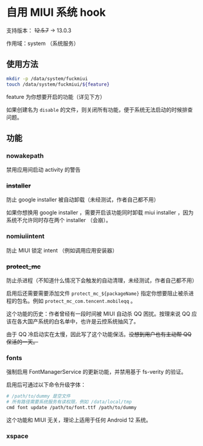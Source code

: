 # 自用 MIUI 系统 hook

支持版本： ~~12.5.7~~ -> 13.0.3

作用域：system （系统服务）

## 使用方法

```sh
mkdir -p /data/system/fuckmiui
touch /data/system/fuckmiui/${feature}
```

feature 为你想要开启的功能（详见下方）

如果创建名为 `disable` 的文件，则关闭所有功能，便于系统无法启动的时候排查问题。

## 功能

### nowakepath

禁用应用间启动 activity 的警告

### ~~installer~~

防止 google installer 被自动卸载（未经测试，作者自己都不用）

如果你想换用 google installer ，需要开启该功能同时卸载 miui installer ，因为系统不允许同时存在两个 installer （会崩）。

### nomiuiintent

防止 MIUI 锁定 intent （例如调用应用安装器）

### ~~protect_mc~~

防止杀进程（不知道什么情况下会触发的自动清理，未经测试，作者自己都不用）

启用后还需要需要添加文件 `protect_mc_${packageName}` 指定你想要阻止被杀进程的包名。例如 `protect_mc_com.tencent.mobileqq` 。

这个功能的历史：作者曾经有一段时间被 MIUI 自动杀 QQ 困扰。按理来说 QQ 应该在各大国产系统的白名单中，也许是云控系统抽风了。

由于 QQ 冷启动实在太慢，因此写了这个功能保活。~~没想到用户也有主动帮 QQ 保活的一天。~~

### fonts

强制启用 FontManagerService 的更新功能，并禁用基于 fs-verity 的验证。

启用后可通过以下命令升级字体：

```sh
# /path/to/dummy 是空文件
# 所有路径需要系统服务有读权限，例如 /data/local/tmp
cmd font update /path/to/font.ttf /path/to/dummy
```

这个功能和 MIUI 无关，理论上适用于任何 Android 12 系统。

### xspace

